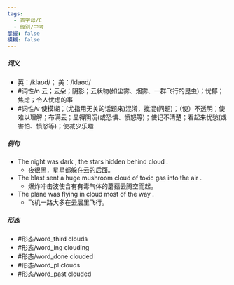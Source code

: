 ```yaml
---
tags:
  - 首字母/C
  - 级别/中考
掌握: false
模糊: false
---
```

##### 词义
- 英：/klaʊd/； 美：/klaʊd/
- #词性/n  云；云朵；阴影；云状物(如尘雾、烟雾、一群飞行的昆虫)；忧郁；焦虑；令人忧虑的事
- #词性/v  使模糊；(尤指用无关的话题来)混淆，搅混(问题)；（使）不透明；使难以理解；布满云；显得阴沉(或恐惧、愤怒等)；使记不清楚；看起来忧愁(或害怕、愤怒等)；使减少乐趣
##### 例句
- The night was dark , the stars hidden behind cloud .
	- 夜很黑，星星都躲在云的后面。
- The blast sent a huge mushroom cloud of toxic gas into the air .
	- 爆炸冲击波使含有有毒气体的蘑菇云腾空而起。
- The plane was flying in cloud most of the way .
	- 飞机一路大多在云层里飞行。
##### 形态
- #形态/word_third clouds
- #形态/word_ing clouding
- #形态/word_done clouded
- #形态/word_pl clouds
- #形态/word_past clouded
